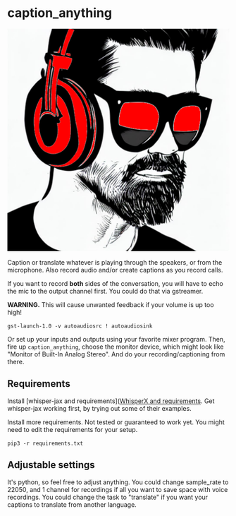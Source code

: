 # caption_anything

<img src="wyh.png">

Caption or translate whatever is playing through the speakers, or from the microphone. Also record audio and/or create captions as you record calls.

If you want to record **both** sides of the conversation, you will have to echo the mic to the output channel first. You could do that via gstreamer. 

**WARNING.** This will cause unwanted feedback if your volume is up too high!

```
gst-launch-1.0 -v autoaudiosrc ! autoaudiosink
```

Or set up your inputs and outputs using your favorite mixer program. Then, fire up `caption_anything`, choose the monitor device, which might look like "Monitor of Built-In Analog Stereo". And do your recording/captioning from there.

## Requirements

Install [whisper-jax and requirements]([WhisperX and requirements](https://github.com/sanchit-gandhi/whisper-jax). Get whisper-jax working first, by trying out some of their examples.

Install more requirements. Not tested or guaranteed to work yet. You might need to edit the requirements for your setup.

```
pip3 -r requirements.txt
```

## Adjustable settings

It's python, so feel free to adjust anything. You could change sample_rate to 22050, and 1 channel for recordings if all you want to save space with voice recordings. You could change the task to "translate" if you want your captions to translate from another language.